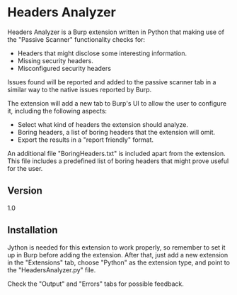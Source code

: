 Headers Analyzer
================

Headers Analyzer is a Burp extension written in Python that making use of the "Passive Scanner" functionality checks for:

  - Headers that might disclose some interesting information. 
  - Missing security headers.
  - Misconfigured security headers

Issues found will be reported and added to the passive scanner tab in a similar way to the native issues reported by Burp.

The extension will add a new tab to Burp's UI to allow the user to configure it, including the following aspects:

  - Select what kind of headers the extension should analyze.
  - Boring headers, a list of boring headers that the extension will omit.
  - Export the results in a "report friendly" format.

An additional file "BoringHeaders.txt" is included apart from the extension. This file includes a predefined list of boring headers that might prove useful for the user. 

Version
----

1.0


Installation
--------------

Jython is needed for this extension to work properly, so remember to set it up in Burp before adding the extension.
After that, just add a new extension in the "Extensions" tab, choose "Python" as the extension type, and point to the "HeadersAnalyzer.py" file.

Check the "Output" and "Errors" tabs for possible feedback.

